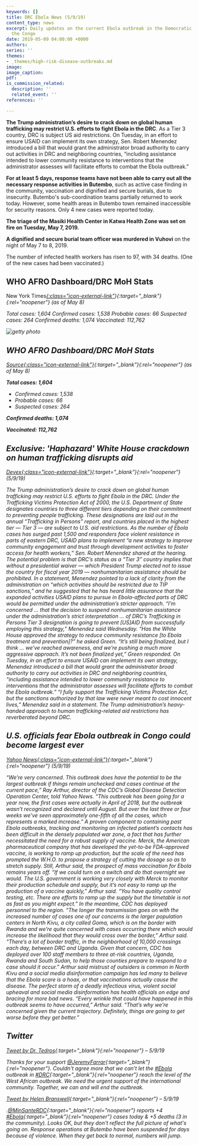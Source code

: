 ```yaml
---
keywords: []
title: DRC Ebola News (5/9/19)
content_type: news
excerpt: Daily updates on the current Ebola outbreak in the Democratic Republic of
  the Congo
date: 2019-05-09 04:00:00 +0000
authors: 
series: ''
themes:
- _themes/high-risk-disease-outbreaks.md
image: 
image_caption: 
pdf: 
is_commission_related:
  description: ''
  related_event: ''
references: ''

---
```

**The Trump administration’s desire to crack down on global human trafficking may restrict U.S. efforts to fight Ebola in the DRC**. As a Tier 3 country, DRC is subject US aid restrictions. On Tuesday, in an effort to ensure USAID can implement its own strategy, Sen. Robert Menendez introduced a bill that would grant the administrator broad authority to carry out activities in DRC and neighboring countries, “including assistance intended to lower community resistance to interventions that the administrator assesses will facilitate efforts to combat the Ebola outbreak.”

**For at least 5 days, response teams have not been able to carry out all the necessary response activities in Butembo**, such as active case finding in the community, vaccination and dignified and secure burials, due to insecurity. Butembo's sub-coordination teams partially returned to work today. However, some health areas in Butembo town remained inaccessible for security reasons. Only 4 new cases were reported today.

**The triage of the Masiki Health Center in Katwa Health Zone was set on fire on Tuesday, May 7, 2019.**

**A dignified and secure burial team officer was murdered in Vuhovi** on the night of May 7 to 8, 2019.

The number of infected health workers has risen to 97, with 34 deaths. (One of the new cases had been vaccinated.)

## WHO AFRO Dashboard/DRC MoH Stats 

New York Times[<i/>{:class="icon-external-link"](nyt.com)}{:target="_blank"}{:rel="noopener"} (as of May 8) 

Total cases: 1,604 Confirmed cases: 1,538 Probable cases: 66 Suspected cases: 264 Confirmed deaths: 1,074 Vaccinated: 112,762

![ getty photo](https://res.cloudinary.com/csisideaslab/image/upload/v1537914393/health-commission/180817_red_ribbons.jpg "description")

## WHO AFRO Dashboard/DRC MoH Stats

[Source<i/>{:class="icon-external-link"}](https://who.maps.arcgis.com/apps/opsdashboard/index.html#/f9003796864241b99d21474025f3667e){:target="_blank"}{:rel="noopener"} (as of May 8)

**Total cases: 1,604**

* Confirmed cases: 1,538
* Probable cases: 66
* Suspected cases: 264

**Confirmed deaths: 1,074**

**Vaccinated: 112,762**

## Exclusive: 'Haphazard' White House crackdown on human trafficking disrupts aid

[Devex<i/>{:class="icon-external-link"}](https://www.devex.com/news/exclusive-haphazard-white-house-crackdown-on-human-trafficking-disrupts-aid-94866){:target="_blank"}{:rel="noopener"} (5/9/19)

The Trump administration’s desire to crack down on global human trafficking may restrict U.S. efforts to fight Ebola in the DRC. Under the Trafficking Victims Protection Act of 2000, the U.S. Department of State designates countries to three different tiers depending on their commitment to preventing people trafficking. These designations are laid out in the annual “Trafficking in Persons” report, and countries placed in the highest tier — Tier 3 — are subject to U.S. aid restrictions. As the number of Ebola cases has surged past 1,500 and responders face violent resistance in parts of eastern DRC, USAID plans to implement “a new strategy to improve community engagement and trust through development activities to foster access for health workers,” Sen. Robert Menendez shared at the hearing. The potential problem is that DRC’s status as a “Tier 3” country implies that without a presidential waiver — which President Trump elected not to issue the country for fiscal year 2019 — nonhumanitarian assistance should be prohibited. In a statement, Menendez pointed to a lack of clarity from the administration on “which activities should be restricted due to TIP sanctions,” and he suggested that he has heard little assurance that the expanded activities USAID plans to pursue in Ebola-affected parts of DRC would be permitted under the administration’s stricter approach. “I’m concerned ... that the decision to suspend nonhumanitarian assistance under the administration’s strict interpretation … of DRC’s Trafficking in Persons Tier 3 designation is going to prevent \[US\]AID from successfully employing this strategy,” Menendez said Wednesday. “Has the White House approved the strategy to reduce community resistance \[to Ebola treatment and prevention\]?” he asked Green. “It’s still being finalized, but I think … we’ve reached awareness, and we’re pushing a much more aggressive approach. It’s not been finalized yet,” Green responded. On Tuesday, in an effort to ensure USAID can implement its own strategy, Menendez introduced a bill that would grant the administrator broad authority to carry out activities in DRC and neighboring countries, “including assistance intended to lower community resistance to interventions that the administrator assesses will facilitate efforts to combat the Ebola outbreak.” “I fully support the Trafficking Victims Protection Act, but the sanctions authorized by that law were never meant to cost innocent lives,” Menendez said in a statement. The Trump administration’s heavy-handed approach to human trafficking-related aid restrictions has reverberated beyond DRC.

## U.S. officials fear Ebola outbreak in Congo could become largest ever

[Yahoo News<i/>{:class="icon-external-link"}](https://news.yahoo.com/us-officials-fear-ebola-outbreak-in-congo-could-become-largest-ever-203503940.html?soc_src=hl-viewer&soc_trk=tw){:target="_blank"}{:rel="noopener"} (5/9/19)

“We’re very concerned. This outbreak does have the potential to be the largest outbreak if things remain unchecked and cases continue at the current pace,” Ray Arthur, director of the CDC’s Global Disease Detection Operation Center, told Yahoo News. “This outbreak has been going for a year now, the first cases were actually in April of 2018, but the outbreak wasn’t recognized and declared until August. But over the last three or four weeks we’ve seen approximately one-fifth of all the cases, which represents a marked increase.” A proven component to containing past Ebola outbreaks, tracking and monitoring an infected patient’s contacts has been difficult in the densely populated war zone, a fact that has further necessitated the need for a robust supply of vaccine. Merck, the American pharmaceutical company that has developed the yet-to-be FDA-approved vaccine, is working to ramp up production, but the scale of the need has prompted the W.H.O. to propose a strategy of cutting the dosage so as to stretch supply. Still, Arthur said, the prospect of mass vaccination for Ebola remains years off. “If we could turn on a switch and do that overnight we would. The U.S. government is working very closely with Merck to monitor their production schedule and supply, but it’s not easy to ramp up the production of a vaccine quickly,” Arthur said. “You have quality control testing, etc. There are efforts to ramp up the supply but the timetable is not as fast as you might expect.” In the meantime, CDC has deployed personnel to the region. “The longer the transmission goes on with the increased number of cases one of our concerns is the larger population centers in North Kivu, a city called Goma, which is on the border with Rwanda and we’re quite concerned with cases occurring there which would increase the likelihood that they would cross over the border,” Arthur said. “There’s a lot of border traffic, in the neighborhood of 10,000 crossings each day, between DRC and Uganda. Given that concern, CDC has deployed over 100 staff members to three at-risk countries, Uganda, Rwanda and South Sudan, to help those counties prepare to respond to a case should it occur.” Arthur said mistrust of outsiders is common in North Kivu and a social media disinformation campaign has led many to believe that the Ebola scare is a hoax, or that vaccinations actually cause the disease. The perfect storm of a deadly infectious virus, violent social upheaval and social media disinformation has health officials on edge and bracing for more bad news. “Every wrinkle that could have happened in this outbreak seems to have occurred,” Arthur said. “That’s why we’re concerned given the current trajectory. Definitely, things are going to get worse before they get better.”

## Twitter

[Tweet by Dr. Tedros](https://twitter.com/DrTedros/status/1126476101679710208){:target="_blank"}{:rel="noopener"} – 5/9/19

Thanks for your support [@JeremyFarrar](https://twitter.com/JeremyFarrar){:target="_blank"}{:rel="noopener"}. Couldn't agree more that we can’t let the [#Ebola](https://twitter.com/hashtag/Ebola?src=hash) outbreak in [#DRC](https://twitter.com/hashtag/DRC?src=hash){:target="_blank"}{:rel="noopener"} reach the level of the West African outbreak. We need the urgent support of the international community. Together, we can and will end the outbreak.

[Tweet by Helen Branswell](https://twitter.com/HelenBranswell/status/1126582180149432323){:target="_blank"}{:rel="noopener"} – 5/9/19

.[@MinSanteRDC](https://twitter.com/MinSanteRDC){:target="_blank"}{:rel="noopener"} reports +4 [#Ebola](https://twitter.com/hashtag/Ebola?src=hash){:target="_blank"}{:rel="noopener"} cases today & +5 deaths (3 in the community). Looks OK, but they don't reflect the full picture of what's going on. Response operations at Butembo have been suspended for days because of violence. When they get back to normal, numbers will jump.
